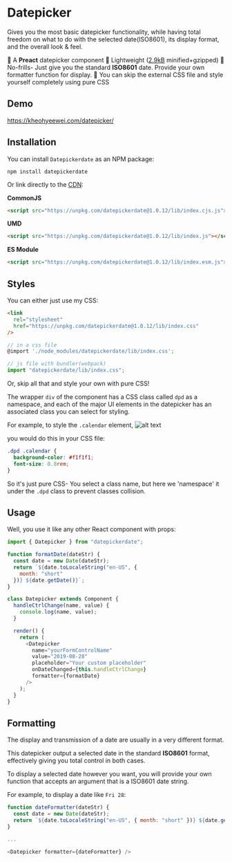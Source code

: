 # Datepicker

Gives you the most basic datepicker functionality, while having total freedom on what to do with the selected date(ISO8601), its display format, and the overall look & feel.

🦢 A **Preact** datepicker component
🦩 Lightweight ([2.9kB](https://bundlephobia.com/result?p=datepickerdate@1.0.1) minified+gzipped)
🦆 No-frills- Just give you the standard **ISO8601** date. Provide your own formatter function for display.
🦅 You can skip the external CSS file and style yourself completely using pure CSS

## Demo

https://kheohyeewei.com/datepicker/

## Installation

You can install `Datepickerdate` as an NPM package:

```
npm install datepickerdate
```

Or link directly to the [CDN](https://unpkg.com/browse/datepickerdate/):

**CommonJS**

```html
<script src="https://unpkg.com/datepickerdate@1.0.12/lib/index.cjs.js"></script>
```

**UMD**

```html
<script src="https://unpkg.com/datepickerdate@1.0.12/lib/index.js"></script>
```

**ES Module**

```html
<script src="https://unpkg.com/datepickerdate@1.0.12/lib/index.esm.js"></script>
```

## Styles

You can either just use my CSS:

```html
<link
  rel="stylesheet"
  href="https://unpkg.com/datepickerdate@1.0.12/lib/index.css"
/>
```

```js
// in a css file
@import './node_modules/datepickerdate/lib/index.css';

// js file with bundler(webpack)
import "datepickerdate/lib/index.css";
```

Or, skip all that and style your own with pure CSS!

The wrapper `div` of the component has a CSS class called `dpd` as a namespace, and each of the major UI elements in the datepicker has an associated class you can select for styling.

For example, to style the `.calendar` element,
![alt text](https://i.imgur.com/q7Q5Z7A.png)

you would do this in your CSS file:

```CSS
.dpd .calendar {
  background-color: #f1f1f1;
  font-size: 0.8rem;
}
```

So it's just pure CSS- You select a class name, but here we 'namespace' it under the `.dpd` class to prevent classes collision.

## Usage

Well, you use it like any other React component with props:

```js
import { Datepicker } from "datepickerdate";

function formatDate(dateStr) {
  const date = new Date(dateStr);
  return `${date.toLocaleString("en-US", {
    month: "short"
  })} ${date.getDate()}`;
}

class Datepicker extends Component {
  handleCtrlChange(name, value) {
    console.log(name, value);
  }

  render() {
    return (
      <Datepicker
        name="yourFormControlName"
        value="2019-08-28"
        placeholder="Your custom placeholder"
        onDateChanged={this.handleCtrlChange}
        formatter={formatDate}
      />
    );
  }
}
```

## Formatting

The display and transmission of a date are usually in a very different format.

This datepicker output a selected date in the standard **ISO8601** format, effectively giving you total control in both cases.

To display a selected date however you want, you will provide your own function that accepts an argument that is a ISO8601 date string.

For example, to display a date like `Fri 28`:

```js
function dateFormatter(dateStr) {
  const date = new Date(dateStr);
  return `${date.toLocaleString("en-US", { month: "short" })} ${date.getDate()}`;
}

...

<Datepicker formatter={dateFormatter} />
```
